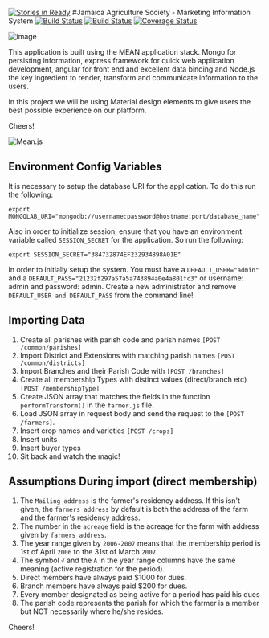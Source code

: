 [![Stories in Ready](https://badge.waffle.io/slashroots/jas-mis-app.png?label=ready&title=Ready)](https://waffle.io/slashroots/jas-mis-app)
#Jamaica Agriculture Society - Marketing Information System
[![Build Status](https://travis-ci.org/slashroots/jas-mis-app.svg?branch=master)](https://travis-ci.org/slashroots/jas-mis-app) [![Build Status](https://travis-ci.org/slashroots/jas-mis-app.svg?branch=develop)](https://travis-ci.org/slashroots/jas-mis-app) [![Coverage Status](https://coveralls.io/repos/slashroots/jas-mis-app/badge.svg)](https://coveralls.io/r/slashroots/jas-mis-app)

![image](http://slashroots.org/img/logo.png)

This application is built using the MEAN application stack. Mongo for persisting information, express framework for quick web application development, angular for front end and excellent data binding and Node.js the key ingredient to render, transform and communicate information to the users.  

In this project we will be using Material design elements to give users the best possible experience on our platform.  

Cheers!

![Mean.js](http://meanjs.org/img/logo.png)

## Environment Config Variables

It is necessary to setup the database URI for the application.  To do this run the following:
```
export MONGOLAB_URI="mongodb://username:password@hostname:port/database_name"
```
Also in order to initialize session, ensure that you have an environment variable called ```SESSION_SECRET``` for the application.  So run the following:
```
export SESSION_SECRET="384732874EF232934898A01E"
```
In order to initially setup the system.  You must have a ```DEFAULT_USER="admin"``` and a ```DEFAULT_PASS="21232f297a57a5a743894a0e4a801fc3"``` or username: admin and password: admin.
Create a new administrator and remove ```DEFAULT_USER and DEFAULT_PASS``` from the command line!

## Importing Data

1.	Create all parishes with parish code and parish names ```[POST /common/parishes]```
2.  Import District and Extensions with matching parish names ```[POST /common/districts]```
3.  Import Branches and their Parish Code with ```[POST /branches]```
2.	Create all membership Types with distinct values (direct/branch etc) ```[POST /membershipType]```
3.	Create JSON array that matches the fields in the function ```performTransform()``` in the ```farmer.js``` file.
4.  Load JSON array in request body and send the request to the ```[POST /farmers]```.
5.  Insert crop names and varieties ```[POST /crops]```
6.  Insert units
7.  Insert buyer types
8.  Sit back and watch the magic!

## Assumptions During import (direct membership)

1.  The ```Mailing address``` is the farmer's residency address.  If this isn't given, the ```farmers address``` by default is both the address of the farm and the farmer's residency address.
2.  The number in the ```acreage``` field is the acreage for the farm with address given by ```farmers address```.
3.  The year range given by ```2006-2007``` means that the membership period is 1st of April ```2006``` to the 31st of March ```2007```.
4.  The symbol ```√``` and the ```A``` in the year range columns have the same meaning (active registration for the period).
5.  Direct members have always paid $1000 for dues.
6.  Branch members have always paid $200 for dues.
7.  Every member designated as being active for a period has paid his dues
8.  The parish code represents the parish for which the farmer is a member but NOT necessarily where he/she resides.


Cheers!